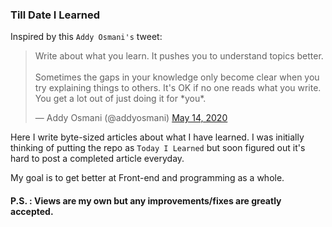 ### Till Date I Learned

Inspired by this `Addy Osmani's` tweet:

<blockquote class="twitter-tweet"><p lang="en" dir="ltr">Write about what you learn. It pushes you to understand topics better.<br><br>Sometimes the gaps in your knowledge only become clear when you try explaining things to others. It&#39;s OK if no one reads what you write. You get a lot out of just doing it for *you*.</p>&mdash; Addy Osmani (@addyosmani) <a href="https://twitter.com/addyosmani/status/1260779133769924608?ref_src=twsrc%5Etfw">May 14, 2020</a></blockquote> <script async src="https://platform.twitter.com/widgets.js" charset="utf-8"></script>

Here I write byte-sized articles about what I have learned. I was initially thinking of putting the repo as `Today I Learned` but soon figured out it's hard to post a completed article everyday. 

My goal is to get better at Front-end and programming as a whole.

#### P.S. : Views are my own but any improvements/fixes are greatly accepted.